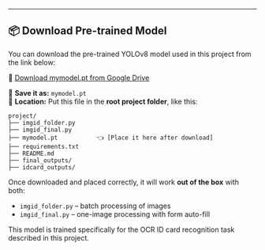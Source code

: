 ---

## 📦 Download Pre-trained Model

You can download the pre-trained YOLOv8 model used in this project from the link below:

🔗 [Download mymodel.pt from Google Drive](https://drive.google.com/file/d/1CGIJbArdnLkaho8D-ibmCSoMe9D_krLH/view?usp=sharing)

📁 **Save it as:** `mymodel.pt`  
📂 **Location:** Put this file in the **root project folder**, like this:

```
project/
├── imgid_folder.py
├── imgid_final.py
├── mymodel.pt           👈 [Place it here after download]
├── requirements.txt
├── README.md
├── final_outputs/
├── idcard_outputs/
```

Once downloaded and placed correctly, it will work **out of the box** with both:
- `imgid_folder.py` – batch processing of images
- `imgid_final.py` – one-image processing with form auto-fill

This model is trained specifically for the OCR ID card recognition task described in this project.

